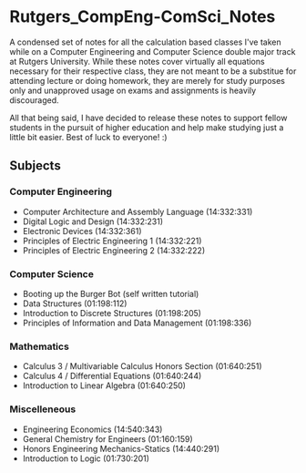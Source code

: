 # Rutgers_CompEng-ComSci_Notes
A condensed set of notes for all the calculation based classes I've taken while on a Computer Engineering and Computer Science double major track at Rutgers University. While these notes cover virtually all equations necessary for their respective class, they are not meant to be a substitue for attending lecture or doing homework, they are merely for study purposes only and unapproved usage on exams and assignments is heavily discouraged. 

All that being said, I have decided to release these notes to support fellow students in the pursuit of higher education and help make studying just a little bit easier. Best of luck to everyone! :)

## Subjects
### Computer Engineering
* Computer Architecture and Assembly Language (14:332:331)
* Digital Logic and Design (14:332:231)
* Electronic Devices (14:332:361)
* Principles of Electric Engineering 1 (14:332:221)
* Principles of Electric Engineering 2 (14:332:222)
### Computer Science
* Booting up the Burger Bot (self written tutorial)
* Data Structures (01:198:112)
* Introduction to Discrete Structures (01:198:205)
* Principles of Information and Data Management (01:198:336)
### Mathematics
* Calculus 3 / Multivariable Calculus Honors Section (01:640:251)
* Calculus 4 / Differential Equations (01:640:244)
* Introduction to Linear Algebra (01:640:250)
### Miscelleneous
* Engineering Economics (14:540:343)
* General Chemistry for Engineers (01:160:159)
* Honors Engineering Mechanics-Statics (14:440:291)
* Introduction to Logic (01:730:201)
